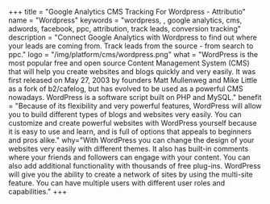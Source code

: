 +++
title = "Google Analytics CMS Tracking For Wordpress - Attributio"
name = "Wordpress"
keywords = "wordpress, , google analytics, cms, adwords, facebook, ppc, attribution, track leads, conversion tracking"
description = "Connect Google Analytics with Wordpress to find out where your leads are coming from. Track leads from the source - from search to ppc."
logo = "/img/platform/cms/wordpress.png"
what = "WordPress is the most popular free and open source Content Management System (CMS) that will help you create websites and blogs quickly and very easily. It was first released on May 27, 2003 by founders Matt Mullenweg and Mike Little as a fork of b2/cafelog, but has evolved to be used as a powerful CMS nowadays. WordPress is a software script built on PHP and MySQL."
benefit = "Because of its flexibility and very powerful features, WordPress will allow you to build different types of blogs and websites very easily. You can customize and create powerful websites with WordPress yourself because it is easy to use and learn, and is full of options that appeals to beginners and pros alike."
why="With WordPress you can change the design of your websites very easily with different themes. It also has built-in comments where your friends and followers can engage with your content. You can also add additional functionality with thousands of free plug-ins. WordPress will give you the ability to create a network of sites by using the multi-site feature. You can have multiple users with different user roles and capabilities."
+++
